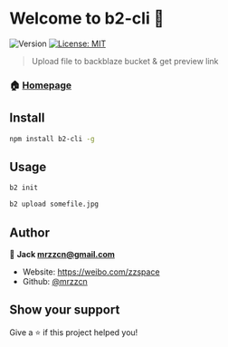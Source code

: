 # Welcome to b2-cli 👋
![Version](https://img.shields.io/badge/version-1.0.0-blue.svg?cacheSeconds=2592000)
[![License: MIT](https://img.shields.io/badge/License-MIT-yellow.svg)](#)

> Upload file to backblaze bucket & get preview link

### 🏠 [Homepage](https://github.com/mrzzcn/b2-cl)

## Install

```sh
npm install b2-cli -g
```

## Usage

```sh
b2 init

b2 upload somefile.jpg
```

## Author

👤 **Jack <mrzzcn@gmail.com>**

* Website: https://weibo.com/zzspace
* Github: [@mrzzcn](https://github.com/mrzzcn)

## Show your support

Give a ⭐️ if this project helped you!
